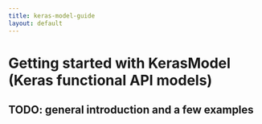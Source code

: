 ```yaml
---
title: keras-model-guide
layout: default
---
```

# Getting started with KerasModel (Keras functional API models)

## TODO: general introduction and a few examples